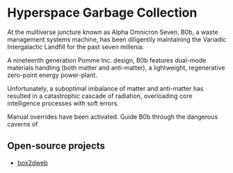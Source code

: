 Hyperspace Garbage Collection
===

At the multiverse juncture known as Alpha Omnicron Seven, B0b, a waste management systems machine, has been diligentily maintaining the Variadic Intergalactic Landfill for the past seven millenia.

A nineteenth generation Pomme Inc. design, B0b features dual-mode materials handling (both matter and anti-matter), a lightweight, regenerative zero-point energy power-plant.

Unfortunately, a suboptimal imbalance of matter and anti-matter has resulted in a catastrophic cascade of radiation, overloading core intelligence processes with soft errors.

Manual overrides have been activated. Guide B0b through the dangerous caverns of

Open-source projects
---
* [box2dweb](code.google.com/p/box2dweb/)
